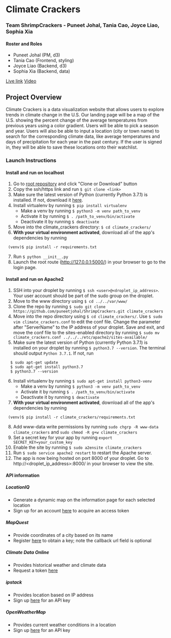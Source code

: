 # Climate Crackers 
### Team ShrimpCrackers - Puneet Johal, Tania Cao, Joyce Liao, Sophia Xia
#### Roster and Roles
* Puneet Johal (PM, d3)
* Tania Cao (Frontend, styling)
* Joyce Liao (Backend, d3)
* Sophia Xia (Backend, data)

[Live link](http://68.183.221.237:8000/)
[Video](https://www.youtube.com/watch?v=DrSi6HytNdg&feature=youtu.be)

## Project Overview
Climate Crackers is a data visualization website that allows users to explore trends in climate change in the U.S. Our landing page will be a map of the U.S. showing the percent change of the average temperatures from previous years using a color gradient. Users will be able to pick a season and year. Users will also be able to input a location (city or town name) to search for the corresponding climate data, like average temperatures and days of precipitation for each year in the past century. If the user is signed in, they will be able to save these locations onto their watchlist.

### Launch Instructions
#### Install and run on localhost
1. Go to [root repository](https://github.com/puneetjohal/ShrimpCrackers/) and click "Clone or Download" button
2. Copy the ssh/https link and run `$ git clone <link>`
3. Make sure the latest version of Python (currently Python 3.7.1) is installed. If not, download it [here](https://www.python.org/downloads/).
4. Install virtualenv by running `$ pip install virtualenv`
   * Make a venv by running `$ python3 -m venv path_to_venv`
   * Activate it by running `$ . /path_to_venv/bin/activate`
   * Deactivate it by running `$ deactivate`
5. Move into the climate_crackers directory: `$ cd climate_crackers/`
6. **With your virtual environment activated**, download all of the app's dependencies by running 
```
 (venv)$ pip install -r requirements.txt
```
7. Run `$ python __init__.py`
8. Launch the root route (http://127.0.0.1:5000/) in your browser to go to the login page.

#### Install and run on Apache2
1. SSH into your droplet by running `$ ssh <user>@<droplet_ip_address>`. Your user account should be part of the sudo group on the droplet.
2. Move to the www directory using `$ cd ../../var/www/`
3. Clone the repo by running `$ sudo git clone https://github.com/puneetjohal/ShrimpCrackers.git climate_crackers`
4. Move into the repo directory using `$ cd climate_crackers/`. Use `$ sudo vim climate_crackers.conf` to edit the conf file. Change the parameter after "ServerName" to the IP address of your droplet. Save and exit, and move the conf file to the sites-enabled directory by running `$ sudo mv climate_crackers.conf ../../../etc/apache2/sites-available/`
5. Make sure the latest version of Python (currently Python 3.7.1) is installed on your droplet by running `$ python3.7 --version`. The terminal should output `Python 3.7.1`. If not, run
```
  $ sudo apt-get update
  $ sudo apt-get install python3.7
  $ python3.7 --version
```
6. Install virtualenv by running `$ sudo apt-get install python3-venv`
   * Make a venv by running `$ python3 -m venv path_to_venv`
   * Activate it by running `$ . /path_to_venv/bin/activate`
   * Deactivate it by running `$ deactivate`
7. **With your virtual environment activated**, download all of the app's dependencies by running 
```
 (venv)$ pip install -r climate_crackers/requirements.txt
```
8. Add www-data write permissions by running `sudo chgrp -R www-data climate_crackers` and `sudo chmod -R g+w climate_crackers`
9. Set a secret key for your app by running `export SECRET_KEY=your_custom_key`
10. Enable the site by running `$ sudo a2ensite climate_crackers`
11. Run `$ sudo service apache2 restart` to restart the Apache server.
12. The app is now being hosted on port 8000 of your droplet. Go to http://<droplet_ip_address>:8000/ in your browser to view the site.

#### API information
##### LocationIQ
* Generate a dynamic map on the information page for each selected location
* Sign up for an account [here](https://locationiq.com/docs) to acquire an access token
##### MapQuest
* Provide coordinates of a city based on its name
* Register [here](https://developer.mapquest.com/plan_purchase/steps/business_edition/business_edition_free/register) to obtain a key; note the callback url field is optional
##### Climate Data Online
* Provides historical weather and climate data
* Request a token [here](https://www.ncdc.noaa.gov/cdo-web/token)
##### ipstack
* Provides location based on IP address
* Sign up [here](https://ipstack.com/signup/free) for an API key
##### OpenWeatherMap
* Provides current weather conditions in a location
* Sign up [here](https://home.openweathermap.org/users/sign_up) for an API key
